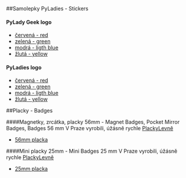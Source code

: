 ##Samolepky PyLadies - Stickers
#### PyLady Geek logo
  - [červená - red][3]
  - [zelená - green][4]
  - [modrá - ligth blue][5]
  - [žlutá - yellow][6]

#### PyLadies logo
  - [červená - red][7]
  - [zelená - green][8]
  - [modrá - ligth blue][9]
  - [žlutá - yellow][10]

##Placky - Badges

####Magnetky, zrcátka, placky 56mm - Magnet Badges, Pocket Mirror Badges, Badges 56 mm
V Praze vyrobili, úžásně rychle [PlackyLevně][11]
  - [56mm placka][12]

####Mini placky 25mm - Mini Badges 25 mm
V Praze vyrobili, úžásně rychle [PlackyLevně][11]
  - [25mm placka][13]




[0]: https://github.com/pyladies/pyladies-assets/blob/master/TRADEMARK.rst
[1]: https://www.python.org/psf
[2]: mailto:info@pyladies.com
[3]: https://github.com/PyLadiesCZ/Resources/blob/master/Design/Logo/blob/master/pyladies_geek_red.pdf
[4]: https://github.com/PyLadiesCZ/Resources/blob/master/Design/Logo/pyladies_geek_green.pdf
[5]: https://github.com/PyLadiesCZ/Resources/blob/master/Design/Logo/blob/master/pyladies_geek_light-blue.pdf
[6]: https://github.com/PyLadiesCZ/Resources/blob/master/Design/Logo/blob/master/pyladies_geek_yellow.pdf
[7]: https://github.com/PyLadiesCZ/Resources/blob/master/Design/Logo/blob/master/pyladies_logo_red.pdf
[8]: https://github.com/PyLadiesCZ/Resources/blob/master/Design/Logo/blob/master/pyladies_logo_green.pdf
[9]: https://github.com/PyLadiesCZ/Resources/blob/master/Design/Logo/blob/master/pyladies_logo_light-blue.pdf
[10]: https://github.com/PyLadiesCZ/Resources/blob/master/Design/Logo/blob/master/pyladies_logo_yellow.pdf
[11]: http://www.plackylevne.cz
[12]: https://github.com/PyLadiesCZ/Resources/blob/master/Design/Logo/blob/master/PyLadiesCZ_badges_ladies-who-love_56mm.pdf
[13]: https://github.com/PyLadiesCZ/Resources/blob/master/Design/Logo/blob/master/PyLadiesCZ_mini_badges_25mm.pdf
